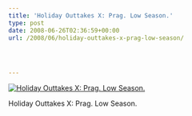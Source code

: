```yaml
---
title: 'Holiday Outtakes X: Prag. Low Season.'
type: post
date: 2008-06-26T02:36:59+00:00
url: /2008/06/holiday-outtakes-x-prag-low-season/




---
```

<div class="flickr">
  <a href="http://www.flickr.com/photos/schreibblogade/2613785454/" title="Holiday Outtakes X: Prag. Low Season."><img src="//farm4.static.flickr.com/3193/2613785454_750afb2ecf.jpg" alt="Holiday Outtakes X: Prag. Low Season." /></a></p>

  <p>
    Holiday Outtakes X: Prag. Low Season.
  </p>
</div>
